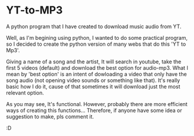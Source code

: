 # YT-to-MP3
A python program that  I have created to download music audio from YT.

Well, as I'm begining using python, I wanted to do some practical program,
so I decided to create the python version of many webs that do this 'YT to Mp3'.

Giving a name of a song and the artist, It will search in youtube, take the first 5 videos (default) and download the best option for audio-mp3.
What I mean by 'best option' is an intent of dowloading a video that only have the song audio (not opening video sounds or something like that).
It's really basic how I do it, cause of that sometimes it will download just the most relevant option.

As you may see, It's functional. However, probably there are more efficient ways of 
creating this functions... Therefore, if anyone have some idea or suggestion to make, pls comment it.

:D
